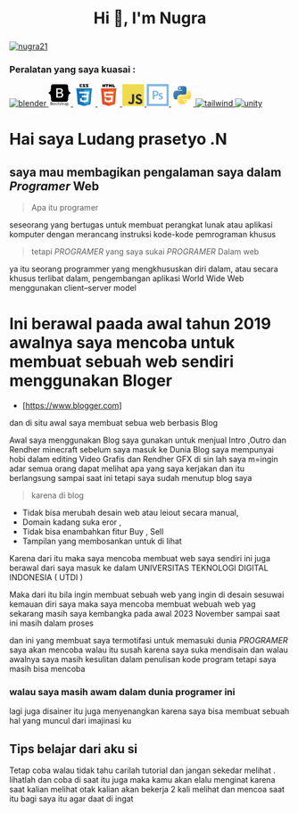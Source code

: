 <!-- <img align="right" alt="Coding" width="400" src="https://avatars.githubusercontent.com/u/150422561?v=4"> -->

<h1 align="center">Hi 👋, I'm Nugra</h1>
<h3 align="center"></h3>

<h3 align="left"></h3>
<p align="left">
<a href="https://www.youtube.com/@nugra2178" target="blank"><img align="center" src="https://raw.githubusercontent.com/rahuldkjain/github-profile-readme-generator/master/src/images/icons/Social/youtube.svg" alt="nugra21" height="30" width="40" /></a>
</p>

<h3 align="left">Peralatan yang saya kuasai :</h3>
<p align="left"> <a href="https://www.blender.org/" target="_blank" rel="noreferrer"> <img src="https://download.blender.org/branding/community/blender_community_badge_white.svg" alt="blender" width="40" height="40"/> </a> <a href="https://getbootstrap.com" target="_blank" rel="noreferrer"> <img src="https://raw.githubusercontent.com/devicons/devicon/master/icons/bootstrap/bootstrap-plain-wordmark.svg" alt="bootstrap" width="40" height="40"/> </a> <a href="https://www.w3schools.com/css/" target="_blank" rel="noreferrer"> <img src="https://raw.githubusercontent.com/devicons/devicon/master/icons/css3/css3-original-wordmark.svg" alt="css3" width="40" height="40"/> </a> <a href="https://www.w3.org/html/" target="_blank" rel="noreferrer"> <img src="https://raw.githubusercontent.com/devicons/devicon/master/icons/html5/html5-original-wordmark.svg" alt="html5" width="40" height="40"/> </a> <a href="https://developer.mozilla.org/en-US/docs/Web/JavaScript" target="_blank" rel="noreferrer"> <img src="https://raw.githubusercontent.com/devicons/devicon/master/icons/javascript/javascript-original.svg" alt="javascript" width="40" height="40"/> </a> <a href="https://www.photoshop.com/en" target="_blank" rel="noreferrer"> <img src="https://raw.githubusercontent.com/devicons/devicon/master/icons/photoshop/photoshop-line.svg" alt="photoshop" width="40" height="40"/> </a> <a href="https://www.python.org" target="_blank" rel="noreferrer"> <img src="https://raw.githubusercontent.com/devicons/devicon/master/icons/python/python-original.svg" alt="python" width="40" height="40"/> </a> <a href="https://tailwindcss.com/" target="_blank" rel="noreferrer"> <img src="https://www.vectorlogo.zone/logos/tailwindcss/tailwindcss-icon.svg" alt="tailwind" width="40" height="40"/> </a> <a href="https://unity.com/" target="_blank" rel="noreferrer"> <img src="https://www.vectorlogo.zone/logos/unity3d/unity3d-icon.svg" alt="unity" width="40" height="40"/> </a> </p>





<!---
Nugraa21/Nugraa21 is a ✨ special ✨ repository because its `README.md` (this file) appears on your GitHub profile.
You can click the Preview link to take a look at your changes.
--->
# Hai saya Ludang prasetyo .N

## saya mau membagikan pengalaman saya dalam _Programer_ Web

>Apa itu programer

seseorang yang bertugas untuk membuat perangkat lunak atau aplikasi komputer dengan merancang
instruksi kode-kode pemrograman khusus
>tetapi _PROGRAMER_ yang saya sukai _PROGRAMER_ Dalam web

 ya itu
seorang programmer yang mengkhususkan diri dalam, atau secara khusus terlibat dalam, pengembangan
aplikasi World Wide Web menggunakan client–server model

# Ini berawal paada awal tahun 2019 awalnya saya mencoba untuk membuat sebuah web sendiri menggunakan Bloger
* [https://www.blogger.com] 

dan di situ awal saya membuat sebua web berbasis Blog

Awal saya menggunakan Blog saya gunakan untuk menjual Intro ,Outro dan Rendher minecraft
sebelum saya masuk ke Dunia Blog saya mempunyai hobi dalam editing Video Grafis dan Rendher GFX
di sin lah saya m=ingin adar semua orang dapat melihat apa yang saya kerjakan dan itu berlangsung sampai saat ini tetapi saya sudah menutup blog saya

>karena di blog

- Tidak bisa merubah desain web atau leiout secara manual,
- Domain kadang suka eror ,
- Tidak bisa enambahkan fitur Buy , Sell
- Tampilan yang membosankan untuk di lihat

Karena dari itu maka saya mencoba membuat web saya sendiri ini juga berawal dari saya masuk ke dalam UNIVERSITAS TEKNOLOGI DIGITAL INDONESIA ( UTDI )

Maka dari itu bila ingin membuat sebuah web yang ingin di desain sesuwai kemauan diri saya maka saya mencoba membuat webuah web yag sekarang masih saya kembangka pada awal 2023 November sampai saat ini masih dalam proses

dan ini yang membuat saya termotifasi untuk memasuki dunia _PROGRAMER_ saya akan mencoba walau itu susah karena saya suka mendisain dan
walau awalnya saya masih kesulitan dalam penulisan kode program tetapi saya masih bisa mencoba

### walau saya masih awam dalam dunia programer ini

lagi juga disainer itu juga menyenangkan karena saya bisa membuat sebuah hal yang muncul dari imajinasi ku 

## Tips belajar dari aku si 

Tetap coba walau tidak tahu carilah tutorial 
dan jangan sekedar melihat . lihatlah dan coba di saat itu juga maka kamu akan elalu menginat karena saat kalian melihat otak kalian akan bekerja 2 kali melihat dan mencoa saat itu 
bagi saya itu agar daat di ingat 

